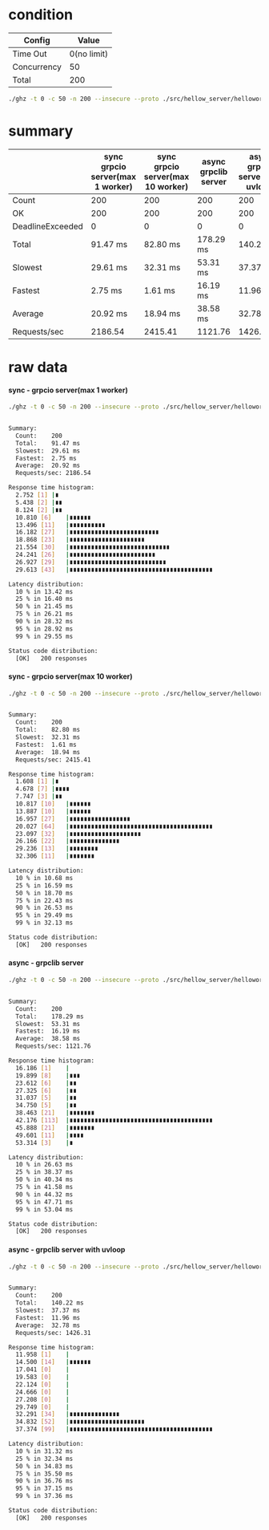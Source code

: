 # condition
| Config      | Value       |
|-------------|-------------|
| Time Out    | 0(no limit) |
| Concurrency | 50          |
| Total       | 200         |
```bash
./ghz -t 0 -c 50 -n 200 --insecure --proto ./src/hellow_server/helloworld.proto --call helloworld.Greeter.SayHello -d '{"name":"sinsky"}' 0.0.0.0:50051
```

# summary
|                  | sync grpcio server(max 1 worker) | sync grpcio server(max 10 worker) | async grpclib server | async grpclib server(with uvloop) |
|------------------|----------------------------------|-----------------------------------|----------------------|-----------------------------------|
| Count            | 200                              | 200                               | 200                  | 200                               |
| OK               | 200                              | 200                               | 200                  | 200                               |
| DeadlineExceeded | 0                                | 0                                 | 0                    | 0                                 |
| Total            | 91.47 ms                         | 82.80 ms                          | 178.29 ms            | 140.22 ms                         |
| Slowest          | 29.61 ms                         | 32.31 ms                          | 53.31 ms             | 37.37 ms                          |
| Fastest          | 2.75 ms                          | 1.61 ms                           | 16.19 ms             | 11.96 ms                          |
| Average          | 20.92 ms                         | 18.94 ms                          | 38.58 ms             | 32.78 ms                          |
| Requests/sec     | 2186.54                          | 2415.41                           | 1121.76              | 1426.31                           |


# raw data

#### sync - grpcio server(max 1 worker)
```bash
./ghz -t 0 -c 50 -n 200 --insecure --proto ./src/hellow_server/helloworld.proto --call helloworld.Greeter.SayHello -d '{"name":"sinsky"}' 0.0.0.0:50051


Summary:
  Count:	200
  Total:	91.47 ms
  Slowest:	29.61 ms
  Fastest:	2.75 ms
  Average:	20.92 ms
  Requests/sec:	2186.54

Response time histogram:
  2.752 [1]	|∎
  5.438 [2]	|∎∎
  8.124 [2]	|∎∎
  10.810 [6]	|∎∎∎∎∎∎
  13.496 [11]	|∎∎∎∎∎∎∎∎∎∎
  16.182 [27]	|∎∎∎∎∎∎∎∎∎∎∎∎∎∎∎∎∎∎∎∎∎∎∎∎∎
  18.868 [23]	|∎∎∎∎∎∎∎∎∎∎∎∎∎∎∎∎∎∎∎∎∎
  21.554 [30]	|∎∎∎∎∎∎∎∎∎∎∎∎∎∎∎∎∎∎∎∎∎∎∎∎∎∎∎∎
  24.241 [26]	|∎∎∎∎∎∎∎∎∎∎∎∎∎∎∎∎∎∎∎∎∎∎∎∎
  26.927 [29]	|∎∎∎∎∎∎∎∎∎∎∎∎∎∎∎∎∎∎∎∎∎∎∎∎∎∎∎
  29.613 [43]	|∎∎∎∎∎∎∎∎∎∎∎∎∎∎∎∎∎∎∎∎∎∎∎∎∎∎∎∎∎∎∎∎∎∎∎∎∎∎∎∎

Latency distribution:
  10 % in 13.42 ms
  25 % in 16.40 ms
  50 % in 21.45 ms
  75 % in 26.21 ms
  90 % in 28.32 ms
  95 % in 28.92 ms
  99 % in 29.55 ms

Status code distribution:
  [OK]   200 responses
```
#### sync - grpcio server(max 10 worker)
```bash
./ghz -t 0 -c 50 -n 200 --insecure --proto ./src/hellow_server/helloworld.proto --call helloworld.Greeter.SayHello -d '{"name":"sinsky"}' 0.0.0.0:50051


Summary:
  Count:	200
  Total:	82.80 ms
  Slowest:	32.31 ms
  Fastest:	1.61 ms
  Average:	18.94 ms
  Requests/sec:	2415.41

Response time histogram:
  1.608 [1]	|∎
  4.678 [7]	|∎∎∎∎
  7.747 [3]	|∎∎
  10.817 [10]	|∎∎∎∎∎∎
  13.887 [10]	|∎∎∎∎∎∎
  16.957 [27]	|∎∎∎∎∎∎∎∎∎∎∎∎∎∎∎∎∎
  20.027 [64]	|∎∎∎∎∎∎∎∎∎∎∎∎∎∎∎∎∎∎∎∎∎∎∎∎∎∎∎∎∎∎∎∎∎∎∎∎∎∎∎∎
  23.097 [32]	|∎∎∎∎∎∎∎∎∎∎∎∎∎∎∎∎∎∎∎∎
  26.166 [22]	|∎∎∎∎∎∎∎∎∎∎∎∎∎∎
  29.236 [13]	|∎∎∎∎∎∎∎∎
  32.306 [11]	|∎∎∎∎∎∎∎

Latency distribution:
  10 % in 10.68 ms
  25 % in 16.59 ms
  50 % in 18.70 ms
  75 % in 22.43 ms
  90 % in 26.53 ms
  95 % in 29.49 ms
  99 % in 32.13 ms

Status code distribution:
  [OK]   200 responses
```
#### async - grpclib server
```bash
./ghz -t 0 -c 50 -n 200 --insecure --proto ./src/hellow_server/helloworld.proto --call helloworld.Greeter.SayHello -d '{"name":"sinsky"}' 0.0.0.0:50051


Summary:
  Count:	200
  Total:	178.29 ms
  Slowest:	53.31 ms
  Fastest:	16.19 ms
  Average:	38.58 ms
  Requests/sec:	1121.76

Response time histogram:
  16.186 [1]	|
  19.899 [8]	|∎∎∎
  23.612 [6]	|∎∎
  27.325 [6]	|∎∎
  31.037 [5]	|∎∎
  34.750 [5]	|∎∎
  38.463 [21]	|∎∎∎∎∎∎∎
  42.176 [113]	|∎∎∎∎∎∎∎∎∎∎∎∎∎∎∎∎∎∎∎∎∎∎∎∎∎∎∎∎∎∎∎∎∎∎∎∎∎∎∎∎
  45.888 [21]	|∎∎∎∎∎∎∎
  49.601 [11]	|∎∎∎∎
  53.314 [3]	|∎

Latency distribution:
  10 % in 26.63 ms
  25 % in 38.37 ms
  50 % in 40.34 ms
  75 % in 41.58 ms
  90 % in 44.32 ms
  95 % in 47.71 ms
  99 % in 53.04 ms

Status code distribution:
  [OK]   200 responses

```
#### async - grpclib server with uvloop 
```bash
./ghz -t 0 -c 50 -n 200 --insecure --proto ./src/hellow_server/helloworld.proto --call helloworld.Greeter.SayHello -d '{"name":"sinsky"}' 0.0.0.0:50051


Summary:
  Count:	200
  Total:	140.22 ms
  Slowest:	37.37 ms
  Fastest:	11.96 ms
  Average:	32.78 ms
  Requests/sec:	1426.31

Response time histogram:
  11.958 [1]	|
  14.500 [14]	|∎∎∎∎∎∎
  17.041 [0]	|
  19.583 [0]	|
  22.124 [0]	|
  24.666 [0]	|
  27.208 [0]	|
  29.749 [0]	|
  32.291 [34]	|∎∎∎∎∎∎∎∎∎∎∎∎∎∎
  34.832 [52]	|∎∎∎∎∎∎∎∎∎∎∎∎∎∎∎∎∎∎∎∎∎
  37.374 [99]	|∎∎∎∎∎∎∎∎∎∎∎∎∎∎∎∎∎∎∎∎∎∎∎∎∎∎∎∎∎∎∎∎∎∎∎∎∎∎∎∎

Latency distribution:
  10 % in 31.32 ms
  25 % in 32.34 ms
  50 % in 34.83 ms
  75 % in 35.50 ms
  90 % in 36.76 ms
  95 % in 37.15 ms
  99 % in 37.36 ms

Status code distribution:
  [OK]   200 responses
```